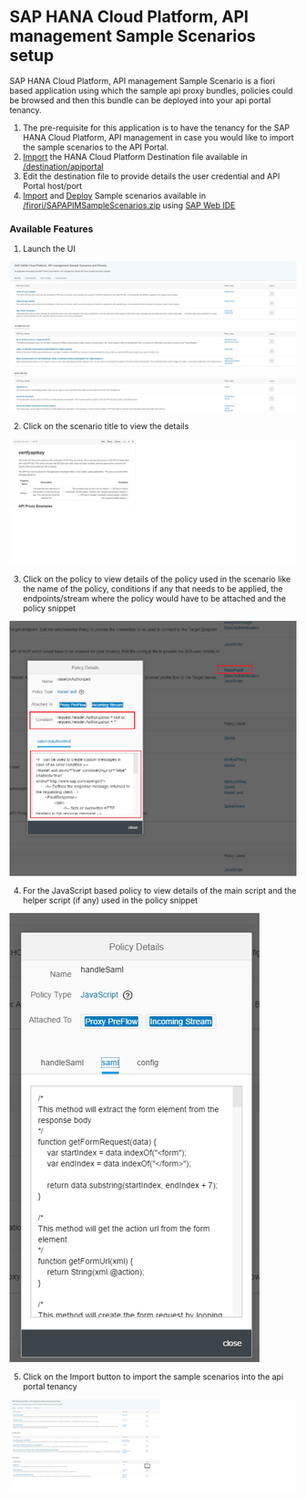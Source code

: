 # SAP HANA Cloud Platform, API management Sample Scenarios setup

SAP HANA Cloud Platform, API management Sample Scenario is a fiori based application using which the sample api proxy bundles, policies could be browsed and then this bundle can be deployed into your api portal tenancy.

1. The pre-requisite for this application is to have the tenancy for the SAP HANA Cloud Platform, API management in case you would like to import the sample scenarios to the API Portal.
2. [Import](https://help.hana.ondemand.com/help/frameset.htm?a2550c3fcf2b430f94f99072677bf9ec.html) the HANA Cloud Platform Destination file available in [/destination/apiportal](./destination/apiportal)
3. Edit the destination file to provide details the user credential and API Portal host/port
4. [Import](https://help.hana.ondemand.com/webide/frameset.htm?344e8c91e33b4ae8b4032709c45776a3.html) and [Deploy](https://help.hana.ondemand.com/webide/frameset.htm?463b52bd34de4549ad05f6282ada02d6.html) Sample scenarios available in [/firori/SAPAPIMSampleScenarios.zip](./fiori/SamplesScenarios.zip) using [SAP Web IDE](https://help.hana.ondemand.com/webide/frameset.htm?51321a804b1a4935b0ab7255447f5f84.html) 

### Available Features

1. Launch the UI

![alt text](./images/startpages.png)

2. Click on the scenario title to view the details

![alt text](./images/githublinks.png)

3. Click on the policy to view details of the policy used in the scenario like the name of the policy, conditions if any that needs to be applied, the endpoints/stream where the policy would have to be attached and the policy snippet

![alt text](./images/policydetails.png)

4. For the JavaScript based policy to view details of the main script and the helper script (if any) used in the policy snippet

![alt text](./images/scriptusedinpolicydetails.png)

5. Click on the Import button to import the sample scenarios into the api portal tenancy

![alt text](./images/importtoapiportal.png)
 


